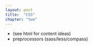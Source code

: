 ```yaml
---
layout: post
title:  "CSS"
chapter: "two"
---
```


- (see html for content ideas)
- preprocessors (sass/less/compass)
